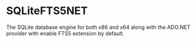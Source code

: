 # SQLiteFTS5NET
The SQLite database engine for both x86 and x64 along with the ADO.NET provider with enable FTS5 extension by default.
